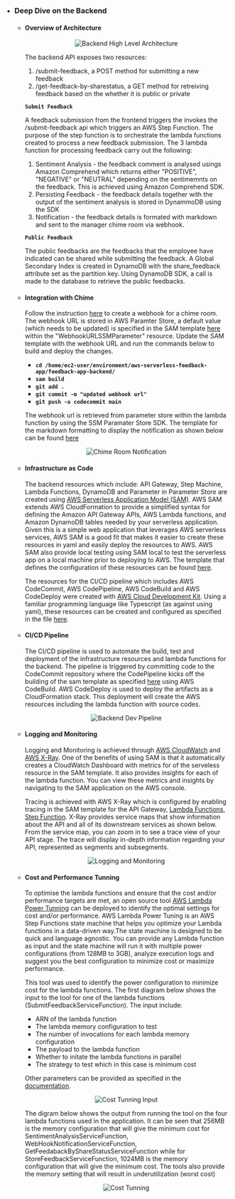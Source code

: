 - ### Deep Dive on the Backend

  - #### Overview of Architecture

    <p align="center">
        <img src="images/backend_hl.png" alt="Backend High Level Architecture"/>
    </p>

    The backend API exposes two resources:

    1. /submit-feedback, a POST method for submitting a new feedback
    2. /get-feedback-by-sharestatus, a GET method for retreiving feedback based on the whether it is public or private

    **`Submit Feedback`**

    A feedback submission from the frontend triggers the invokes the /submit-feedback api which triggers an AWS Step Function. The purpose of the step function is to orchestrate the lambda functions created to process a new feedback submission. The 3 lambda function for processing feedback carry out the following:

    1. Sentiment Analysis - the feedback comment is analysed usings Amazon Comprehend which returns either "POSITIVE", "NEGATIVE" or "NEUTRAL" depending on the sentimemnts on the feedback. This is achieved using Amazon Comprehend SDK.
    2. Persisting Feedback - the feedback details together with the output of the sentiment analysis is stored in DynammoDB using the SDK
    3. Notification - the feedback details is formated with markdown and sent to the manager chime room via webhook.

    **`Public Feedback`**

    The public feedbacks are the feedbacks that the employee have indicated can be shared while submitting the feedback. A Global Secondary Index is created in DynamoDB with the share_feedback attribute set as the partition key. Using DynamoDB SDK, a call is made to the database to retrieve the public feedbacks.

  - #### Integration with Chime

    Follow the instruction [here](https://docs.aws.amazon.com/chime/latest/ug/webhooks.html) to create a webhook for a chime room. The webhook URL is stored in AWS Paramter Store, a default value (which needs to be updated) is specified in the SAM template [here](../feedback-app-backend/template.yaml) within the "WebhookURLSSMParameter" resource. Update the SAM template with the webhook URL and run the commands below to build and deploy the changes.

    - **`cd /home/ec2-user/environment/aws-serverless-feedback-app/feedback-app-backend/`**
    - **`sam build`**
    - **`git add .`**
    - **`git commit -m "updated webhook url"`**
    - **`git push -u codecommit main`**

    The webhook url is retrieved from parameter store within the lambda function by using the SSM Paramater Store SDK. The template for the markdown formatting to display the notification as shown below can be found [here](../feedback-app-backend/webhooknotification-service/resources/chime_message_template.txt)

    <p align="center">
        <img src="images/manager_chime_room.png" alt="Chime Room Notification"/>
    </p>

  - #### Infrastructure as Code

    The backend resources which include: API Gateway, Step Machine, Lambda Functions, DynamoDB and Parameter in Parameter Store are created using [AWS Serverless Application Model (SAM)](https://aws.amazon.com/serverless/sam/). AWS SAM extends AWS CloudFormation to provide a simplified syntax for defining the Amazon API Gateway APIs, AWS Lambda functions, and Amazon DynamoDB tables needed by your serverless application. Given this is a simple web application that leverages AWS serverless services, AWS SAM is a good fit that makes it easier to create these resources in yaml and easily deploy the resources to AWS. AWS SAM also provide local testing using SAM local to test the serverless app on a local machine prior to deploying to AWS. The template that defines the configuration of these resources can be found [here](../feedback-app-backend/template.yaml).

    The resources for the CI/CD pipeline which includes AWS CodeCommit, AWS CodePipeline, AWS CodeBuild and AWS CodeDeploy were created with [AWS Cloud Development Kit](https://aws.amazon.com/cdk/). Using a familiar programming language like Typescript (as against using yaml), these resources can be created and configured as specified in the file [here](../feedback-app-backend/cicd-pipeline/lib/cicd-pipeline-stack.ts).

  - #### CI/CD Pipeline

    The CI/CD pipeline is used to automate the build, test and deployment of the infrastructure resources and lambda functions for the backend. The pipeline is triggered by committing code to the CodeCommit repository where the CodePipeline kicks off the building of the sam template as specified [here](../feedback-app-backend/buildspec.yaml) using AWS CodeBuild. AWS CodeDeploy is used to deploy the artifacts as a CloudFormation stack. This deployment will create the AWS resources including the lambda function with source codes.

    <p align="center">
        <img src="images/backend_dev_pipeline.png" alt="Backend Dev Pipeline"/>
    </p>

  - #### Logging and Monitoring

    Logging and Monitoring is achieved through [AWS CloudWatch](https://aws.amazon.com/cloudwatch/) and [AWS X-Ray](https://aws.amazon.com/xray/). One of the benefits of using SAM is that it automatically creates a CloudWatch Dashboard with metrics for of the serveless resource in the SAM template. It also provides insights for each of the lambda function. You can view these metrics and insights by navigating to the SAM application on the AWS console.

    Tracing is achieved with AWS X-Ray which is configured by enabling tracing in the SAM template for the API Gateway, [Lambda Functions](https://docs.aws.amazon.com/lambda/latest/dg/services-xray.html), [Step Function](https://aws.amazon.com/blogs/compute/introducing-aws-x-ray-new-integration-with-aws-step-functions/). X-Ray provides service maps that show information about the API and all of its downstream services as shown below. From the service map, you can zoom in to see a trace view of your API stage. The trace will display in-depth information regarding your API, represented as segments and subsegments.

    <p align="center">
        <img src="images/backend-x-ray-tracing.png" alt="Logging and Monitoring"/>
    </p>

  - #### Cost and Performance Tunning

    To optimise the lambda functions and ensure that the cost and/or performance targets are met, an open source tool [AWS Lambda Power Tunning](https://serverlessrepo.aws.amazon.com/applications/arn:aws:serverlessrepo:us-east-1:451282441545:applications~aws-lambda-power-tuning) can be deployed to identify the optimal settings for cost and/or performance. AWS Lambda Power Tuning is an AWS Step Functions state machine that helps you optimize your Lambda functions in a data-driven way.The state machine is designed to be quick and language agnostic. You can provide any Lambda function as input and the state machine will run it with multiple power configurations (from 128MB to 3GB), analyze execution logs and suggest you the best configuration to minimize cost or maximize performance.

    This tool was used to identify the power configuration to minimize cost for the lambda functions. The first diagram below shows the input to the tool for one of the lambda functions (SubmitFeedbackServiceFunction). The input include:

    - ARN of the lambda function
    - The lambda memory configuration to test
    - The number of invocations for each lambda memory configuration
    - The payload to the lambda function
    - Whether to initate the lambda functions in parallel
    - The strategy to test which in this case is minimum cost

    Other parameters can be provided as specified in the [documentation](https://serverlessrepo.aws.amazon.com/applications/arn:aws:serverlessrepo:us-east-1:451282441545:applications~aws-lambda-power-tuning).

    <p align="center">
        <img src="images/lambda_power_tunning_input.png" alt="Cost Tunning Input"/>
    </p>

    The digram below shows the output from running the tool on the four lambda functions used in the application. It can be seen that 256MB is the memory configuration that will give the minimum cost for SentimentAnalysisServiceFunction, WebHookNotificationServiceFunction, GetFeedabackByShareStatusServiceFunction while for StoreFeedbackServiceFunction, 1024MB is the memory configuration that will give the minimum cost. The tools also provide the memory setting that will result in underutilization (worst cost)

    <p align="center">
        <img src="images/cost_tunning.png" alt="Cost Tunning"/>
    </p>
